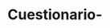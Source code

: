 # Cuestionario-

<!-- Calificacion SEMANA 0
  Prof. Juan José Garnica

  Clonar repositorio: 10 pts
  Creación de archivo propuestas.html: 0 pts
  Cuestionario: 0 pts

  TOTAL: 33.33 pts
-->
